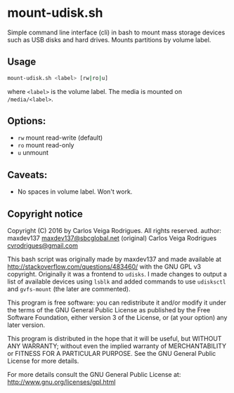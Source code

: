 # mount-udisk.sh
Simple command line interface (cli) in bash to mount mass storage devices such as USB disks and hard drives.  Mounts partitions by volume label.

## Usage
```sh
mount-udisk.sh <label> [rw|ro|u]
```
where `<label>` is the volume label.  The media is mounted on `/media/<label>`.

## Options:
  * `rw`    mount read-write (default) 
  * `ro`    mount read-only
  * `u`     unmount

## Caveats:
  * No spaces in volume label. Won't work.

## Copyright notice

Copyright (C) 2016 by Carlos Veiga Rodrigues. All rights reserved.
author:  maxdev137 <maxdev137@sbcglobal.net> (original)
         Carlos Veiga Rodrigues <cvrodrigues@gmail.com>

This bash script was originally made by maxdev137 and made available at
http://stackoverflow.com/questions/483460/ with the GNU GPL v3 copyright.
Originally it was a frontend to `udisks`. I made changes to output a list
of available devices using `lsblk` and added commands to use `udisksctl`
and `gvfs-mount` (the later are commented).

This program is free software: you can redistribute it and/or modify
it under the terms of the GNU General Public License as published by
the Free Software Foundation, either version 3 of the License, or
(at your option) any later version.

This program is distributed in the hope that it will be useful,
but WITHOUT ANY WARRANTY; without even the implied warranty of
MERCHANTABILITY or FITNESS FOR A PARTICULAR PURPOSE.  See the
GNU General Public License for more details.

For more details consult the GNU General Public License at:
http://www.gnu.org/licenses/gpl.html

